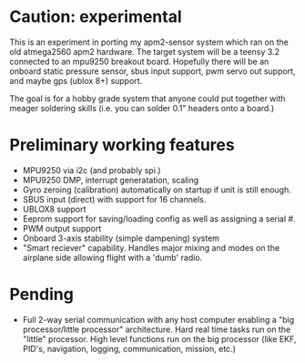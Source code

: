 # Caution: experimental

This is an experiment in porting my apm2-sensor system which ran on the old
atmega2560 apm2 hardware.  The target system will be a teensy 3.2 connected
to an mpu9250 breakout board.  Hopefully there will be an onboard static 
pressure sensor, sbus input support, pwm servo out support, and maybe gps
(ublox 8+) support.

The goal is for a hobby grade system that anyone could put together with 
meager soldering skills (i.e. you can solder 0.1" headers onto a board.)

# Preliminary working features

* MPU9250 via i2c (and probably spi.)
* MPU9250 DMP, interrupt generatation, scaling
* Gyro zeroing (calibration) automatically on startup if unit is still enough.
* SBUS input (direct) with support for 16 channels.
* UBLOX8 support
* Eeprom support for saving/loading config as well as assigning a serial #.
* PWM output support
* Onboard 3-axis stability (simple dampening) system
* "Smart reciever" capability.  Handles major mixing and modes on the
  airplane side allowing flight with a 'dumb' radio.

# Pending

* Full 2-way serial communication with any host computer enabling a 
  "big processor/little processor" architecture.  Hard real time tasks run on
  the "little" processor.  High level functions run on the big processor (like
  EKF, PID's, navigation, logging, communication, mission, etc.)
  
